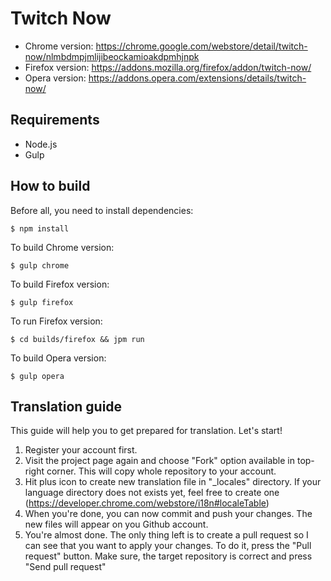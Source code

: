 # Twitch Now

* Chrome version: https://chrome.google.com/webstore/detail/twitch-now/nlmbdmpjmlijibeockamioakdpmhjnpk
* Firefox version: https://addons.mozilla.org/firefox/addon/twitch-now/
* Opera version: https://addons.opera.com/extensions/details/twitch-now/

## Requirements

* Node.js
* Gulp

## How to build

Before all, you need to install dependencies:
```
$ npm install
```

To build Chrome version:
```
$ gulp chrome
```

To build Firefox version:
```
$ gulp firefox
```

To run Firefox version:
```
$ cd builds/firefox && jpm run
```

To build Opera version:
```
$ gulp opera
```

## Translation guide

This guide will help you to get prepared for translation. Let's start!

1.  Register your account first. 
2.  Visit the project page again and choose "Fork" option available in top-right corner. This will copy whole repository to your account.
3.  Hit plus icon to create new translation file in "_locales" directory. If your language directory does not exists yet, feel free to create one (https://developer.chrome.com/webstore/i18n#localeTable)
4.  When you're done, you can now commit and push your changes. The new files will appear on you Github account.
5.  You're almost done. The only thing left is to create a pull request so I can see that you want to apply your changes. To do it, press the "Pull request" button. Make sure, the target repository is correct and press "Send pull request"
